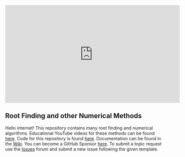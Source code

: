 <iframe width="560" height="315" src="https://www.youtube.com/embed/YpSKjCo9M-8" style="border:0" allow="accelerometer; autoplay; encrypted-media; gyroscope; picture-in-picture" allowfullscreen></iframe>

## Root Finding and other Numerical Methods

Hello internet! This repository contains many root finding and numerical algorithms. Educational YouTube videos for these methods can be found [here](https://www.youtube.com/OscarVeliz). Code for this repository is found [here](https://github.com/osveliz/numerical-veliz). Documentation can be found in the [Wiki](https://github.com/osveliz/numerical-veliz/wiki). You can become a GitHub Sponsor [here](https://github.com/sponsors/osveliz). To submit a topic request use the [Issues](https://github.com/osveliz/numerical-veliz/issues) forum and submit a new issue following the given template.
